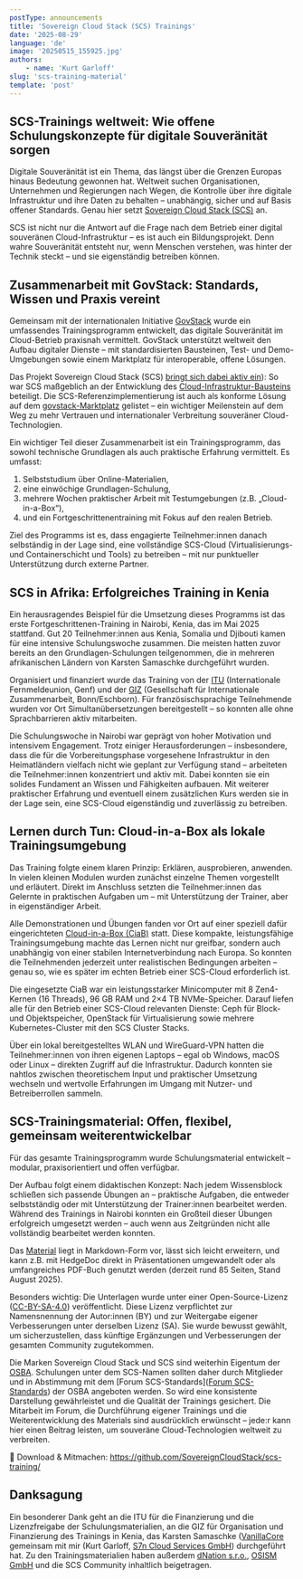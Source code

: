 ```yaml
---
postType: announcements
title: 'Sovereign Cloud Stack (SCS) Trainings'
date: '2025-08-29'
language: 'de'
image: '20250515_155925.jpg'
authors:
    - name: 'Kurt Garloff'
slug: 'scs-training-material'
template: 'post'
---
```


## SCS-Trainings weltweit: Wie offene Schulungskonzepte für digitale Souveränität sorgen

Digitale Souveränität ist ein Thema, das längst über die Grenzen Europas hinaus
Bedeutung gewonnen hat. Weltweit suchen Organisationen, Unternehmen und
Regierungen nach Wegen, die Kontrolle über ihre digitale Infrastruktur und ihre
Daten zu behalten – unabhängig, sicher und auf Basis offener Standards. Genau
hier setzt [Sovereign Cloud Stack (SCS)](https://sovereigncloudstack.org/) an.

SCS ist nicht nur die Antwort auf die Frage nach dem Betrieb einer digital
souveränen Cloud-Infrastruktur – es ist auch ein Bildungsprojekt. Denn wahre
Souveränität entsteht nur, wenn Menschen verstehen, was hinter der Technik
steckt – und sie eigenständig betreiben können.

## Zusammenarbeit mit GovStack: Standards, Wissen und Praxis vereint

Gemeinsam mit der internationalen Initiative
[GovStack](https://govstack.global/) wurde ein umfassendes Trainingsprogramm
entwickelt, das digitale Souveränität im Cloud-Betrieb praxisnah vermittelt.
GovStack unterstützt weltweit den Aufbau digitaler Dienste – mit
standardisierten Bausteinen, Test- und Demo-Umgebungen sowie einem Marktplatz
für interoperable, offene Lösungen.

Das Projekt Sovereign Cloud Stack (SCS) [bringt sich dabei aktiv
ein](https://scs.community/de/2024/12/04/GovStack/)): So war SCS maßgeblich an
der Entwicklung des
[Cloud-Infrastruktur-Bausteins](https://govstack.gitbook.io/bb-cloud-infrastructure)
beteiligt. Die SCS-Referenzimplementierung ist auch als konforme Lösung auf dem
[govstack-Marktplatz](https://www.govstack.global/software/)
gelistet – ein wichtiger Meilenstein auf dem Weg zu mehr Vertrauen und
internationaler Verbreitung souveräner Cloud-Technologien.

Ein wichtiger Teil dieser Zusammenarbeit ist ein Trainingsprogramm, das sowohl
technische Grundlagen als auch praktische Erfahrung vermittelt. Es umfasst:

1. Selbststudium über Online-Materialien,
2. eine einwöchige Grundlagen-Schulung,
3. mehrere Wochen praktischer Arbeit mit Testumgebungen (z.B. „Cloud-in-a-Box“),
4. und ein Fortgeschrittenentraining mit Fokus auf den realen Betrieb.

Ziel des Programms ist es, dass engagierte Teilnehmer:innen danach selbständig
in der Lage sind, eine vollständige SCS-Cloud (Virtualisierungs- und
Containerschicht und Tools) zu betreiben – mit nur punktueller Unterstützung
durch externe Partner.

## SCS in Afrika: Erfolgreiches Training in Kenia

Ein herausragendes Beispiel für die Umsetzung dieses Programms ist das erste
Fortgeschrittenen-Training in Nairobi, Kenia, das im Mai 2025 stattfand. Gut 20
Teilnehmer:innen aus Kenia, Somalia und Djibouti kamen für eine intensive
Schulungswoche zusammen. Die meisten hatten zuvor bereits an den
Grundlagen-Schulungen teilgenommen, die in mehreren afrikanischen Ländern von
Karsten Samaschke durchgeführt wurden.

Organisiert und finanziert wurde das Training von der [ITU](https://itu.int/)
(Internationale Fernmeldeunion, Genf) und der [GIZ](https://giz.de/)
(Gesellschaft für Internationale Zusammenarbeit, Bonn/Eschborn). Für
französischsprachige Teilnehmende wurden vor Ort Simultanübersetzungen
bereitgestellt – so konnten alle ohne Sprachbarrieren aktiv mitarbeiten.

Die Schulungswoche in Nairobi war geprägt von hoher Motivation und intensivem
Engagement. Trotz einiger Herausforderungen – insbesondere, dass die für die
Vorbereitungsphase vorgesehene Infrastruktur in den Heimatländern vielfach
nicht wie geplant zur Verfügung stand – arbeiteten die Teilnehmer:innen
konzentriert und aktiv mit. Dabei konnten sie ein solides Fundament an Wissen
und Fähigkeiten aufbauen. Mit weiterer praktischer Erfahrung und eventuell
einem zusätzlichen Kurs werden sie in der Lage sein, eine SCS-Cloud
eigenständig und zuverlässig zu betreiben.

## Lernen durch Tun: Cloud-in-a-Box als lokale Trainingsumgebung

Das Training folgte einem klaren Prinzip: Erklären, ausprobieren, anwenden. In
vielen kleinen Modulen wurden zunächst einzelne Themen vorgestellt und
erläutert. Direkt im Anschluss setzten die Teilnehmer:innen das Gelernte in
praktischen Aufgaben um – mit Unterstützung der Trainer, aber in eigenständiger
Arbeit.

Alle Demonstrationen und Übungen fanden vor Ort auf einer speziell dafür
eingerichteten [Cloud-in-a-Box
(CiaB)](https://docs.scs.community/docs/iaas/deployment-examples/cloud-in-a-box/)
statt.  Diese kompakte, leistungsfähige Trainingsumgebung machte das Lernen
nicht nur greifbar, sondern auch unabhängig von einer stabilen
Internetverbindung nach Europa. So konnten die Teilnehmenden jederzeit unter
realistischen Bedingungen arbeiten – genau so, wie es später im echten Betrieb
einer SCS-Cloud erforderlich ist.

Die eingesetzte CiaB war ein leistungsstarker Minicomputer mit 8 Zen4-Kernen
(16 Threads), 96 GB RAM und 2×4 TB NVMe-Speicher. Darauf liefen alle für den
Betrieb einer SCS-Cloud relevanten Dienste: Ceph für Block- und Objektspeicher,
OpenStack für Virtualisierung sowie mehrere Kubernetes-Cluster mit den SCS
Cluster Stacks.

Über ein lokal bereitgestelltes WLAN und WireGuard-VPN hatten die
Teilnehmer:innen von ihren eigenen Laptops – egal ob Windows, macOS oder Linux
– direkten Zugriff auf die Infrastruktur. Dadurch konnten sie nahtlos zwischen
theoretischem Input und praktischer Umsetzung wechseln und wertvolle
Erfahrungen im Umgang mit Nutzer- und Betreiberrollen sammeln.

## SCS-Trainingsmaterial: Offen, flexibel, gemeinsam weiterentwickelbar

Für das gesamte Trainingsprogramm wurde Schulungsmaterial entwickelt – modular,
praxisorientiert und offen verfügbar.

Der Aufbau folgt einem didaktischen Konzept: Nach jedem Wissensblock schließen
sich passende Übungen an – praktische Aufgaben, die entweder selbstständig
oder mit Unterstützung der Trainer:innen bearbeitet werden. Während des
Trainings in Nairobi konnten ein Großteil dieser Übungen erfolgreich umgesetzt
werden – auch wenn aus Zeitgründen nicht alle vollständig bearbeitet werden
konnten.

Das [Material](https://github.com/SovereignCloudStack/scs-training/) liegt in
Markdown-Form vor, lässt sich leicht erweitern, und kann z.B. mit HedgeDoc
direkt in Präsentationen umgewandelt oder als umfangreiches PDF-Buch genutzt
werden (derzeit rund 85 Seiten, Stand August 2025).

Besonders wichtig: Die Unterlagen wurde unter einer Open-Source-Lizenz
([CC-BY-SA-4.0](https://creativecommons.org/licenses/by-sa/4.0/deed.de))
veröffentlicht. Diese Lizenz verpflichtet zur Namensnennung der Autor:innen
(BY) und zur Weitergabe eigener Verbesserungen unter derselben Lizenz (SA). Sie
wurde bewusst gewählt, um sicherzustellen, dass künftige Ergänzungen und
Verbesserungen der gesamten Community zugutekommen.

Die Marken Sovereign Cloud Stack und SCS sind weiterhin Eigentum der
[OSBA](https://osb-alliance.de/). Schulungen unter dem SCS-Namen sollten daher
durch Mitglieder und in Abstimmung mit dem [Forum SCS-Standards]([Forum
SCS-Standards](https://www.sovereigncloudstack.org/de/network/)) der OSBA
angeboten werden. So wird eine konsistente Darstellung gewährleistet und die
Qualität der Trainings gesichert.
Die Mitarbeit im Forum, die Durchführung eigener Trainings und die
Weiterentwicklung des Materials sind ausdrücklich erwünscht – jede:r kann hier
einen Beitrag leisten, um souveräne Cloud-Technologien weltweit zu verbreiten.

🔗 Download & Mitmachen: <https://github.com/SovereignCloudStack/scs-training/>

## Danksagung

Ein besonderer Dank geht an die ITU für die Finanzierung und die Lizenzfreigabe
der Schulungsmaterialien, an die GIZ für Organisation und Finanzierung des
Trainings in Kenia, das Karsten Samaschke ([VanillaCore](https://vanillacore.de/)
gemeinsam mit mir (Kurt Garloff, [S7n Cloud Services GmbH](https://garloff.de/s7n/))
durchgeführt hat.
Zu den Trainingsmaterialien haben außerdem [dNation s.r.o.](https://dnation.cloud/),
[OSISM GmbH](https://osism.tech/) und die SCS Community inhaltlich beigetragen.
